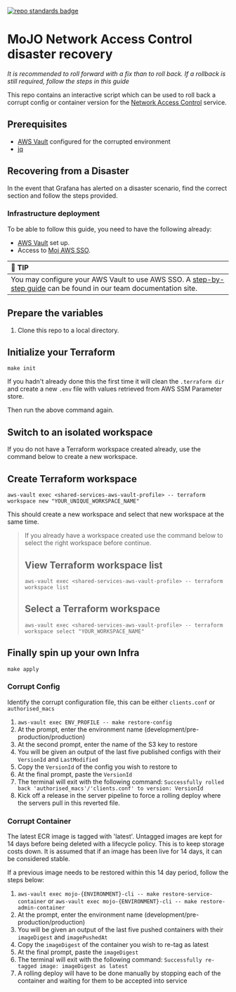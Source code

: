 [![repo standards badge](https://img.shields.io/badge/dynamic/json?color=blue&style=flat&logo=github&labelColor=32393F&label=MoJ%20Compliant&query=%24.result&url=https%3A%2F%2Foperations-engineering-reports.cloud-platform.service.justice.gov.uk%2Fapi%2Fv1%2Fcompliant_public_repositories%2Fnetwork-access-control-disaster-recovery)](https://operations-engineering-reports.cloud-platform.service.justice.gov.uk/public-github-repositories.html#network-access-control-disaster-recovery "Link to report")

# MoJO Network Access Control disaster recovery

*It is recommended to roll forward with a fix than to roll back. If a rollback is still required, follow the steps in this guide*

This repo contains an interactive script which can be used to roll back a corrupt config or container version for the [Network Access Control](https://github.com/ministryofjustice/network-access-control-server) service.

## Prerequisites

- [AWS Vault](https://github.com/99designs/aws-vault#installing) configured for the corrupted environment
- [jq](https://stedolan.github.io/jq/) 

## Recovering from a Disaster
In the event that Grafana has alerted on a disaster scenario, find the correct section and follow the steps provided.

### Infrastructure deployment

To be able to follow this guide, you need to have the following already:

- [AWS Vault](https://github.com/99designs/aws-vault#installing) set up.
- Access to [Moj AWS SSO](https://moj.awsapps.com/start#/).

| :tada: TIP                                                                                                                                                                                                                                                 |
| :--------------------------------------------------------------------------------------------------------------------------------------------------------------------------------------------------------------------------------------------------------- |
| You may configure your AWS Vault to use AWS SSO. A [step-by-step guide](https://ministryofjustice.github.io/cloud-operations/documentation/team-guide/best-practices/use-aws-sso.html#re-configure-aws-vault) can be found in our team documentation site. |

## Prepare the variables

1. Clone this repo to a local directory.

## Initialize your Terraform

```shell
make init
```

If you hadn't already done this the first time it will clean the `.terraform dir` and create a new `.env` file with values retrieved from AWS SSM Parameter store.

Then run the above command again.

## Switch to an isolated workspace

If you do not have a Terraform workspace created already, use the command below to create a new workspace.

## Create Terraform workspace

```shell
aws-vault exec <shared-services-aws-vault-profile> -- terraform workspace new "YOUR_UNIQUE_WORKSPACE_NAME"
```

This should create a new workspace and select that new workspace at the same time.

> If you already have a workspace created use the command below to select the right workspace before continue.
>
> ## View Terraform workspace list
>
> ```shell
> aws-vault exec <shared-services-aws-vault-profile> -- terraform workspace list
> ```
>
> ## Select a Terraform workspace
>
> ```shell
> aws-vault exec <shared-services-aws-vault-profile> -- terraform workspace select "YOUR_WORKSPACE_NAME"
> ```

## Finally spin up your own Infra

```shell
make apply
```

### Corrupt Config 
Identify the corrupt configuration file, this can be either `clients.conf` or `authorised_macs`

1. `aws-vault exec ENV_PROFILE -- make restore-config`
2. At the prompt, enter the environment name (development/pre-production/production)
3. At the second prompt, enter the name of the S3 key to restore
4. You will be given an output of the last five published configs with their `VersionId` and `LastModified`
5. Copy the `VersionId` of the config you wish to restore to
6. At the final prompt, paste the `VersionId`
7. The terminal will exit with the following command: `Successfully rolled back 'authorised_macs'/'clients.conf' to version: VersionId`
8. Kick off a release in the server pipeline to force a rolling deploy where the servers pull in this reverted file.

### Corrupt Container

The latest ECR image is tagged with 'latest'. Untagged images are kept for 14 days before being deleted with a lifecycle policy.
This is to keep storage costs down. It is assumed that if an image has been live for 14 days, it can be considered stable.

If a previous image needs to be restored within this 14 day period, follow the steps below:

1. `aws-vault exec mojo-{ENVIRONMENT}-cli -- make restore-service-container` or `aws-vault exec mojo-{ENVIRONMENT}-cli -- make restore-admin-container`
2. At the prompt, enter the environment name (development/pre-production/production)
3. You will be given an output of the last five pushed containers with their `imageDigest` and `imagePushedAt`
4. Copy the `imageDigest` of the container you wish to re-tag as latest
5. At the final prompt, paste the `imageDigest`
6. The terminal will exit with the following command: `Successfully re-tagged image: imageDigest as latest`
7. A rolling deploy will have to be done manually by stopping each of the container and waiting for them to be accepted into service

